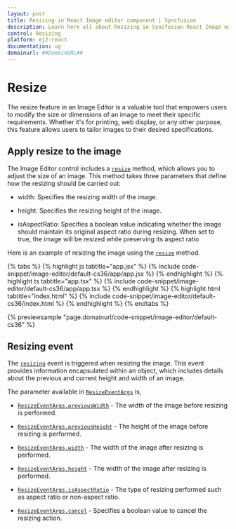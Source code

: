 ```yaml
---
layout: post
title: Resizing in React Image editor component | Syncfusion
description: Learn here all about Resizing in Syncfusion React Image editor component of Syncfusion Essential JS 2 and more.
control: Resizing 
platform: ej2-react
documentation: ug
domainurl: ##DomainURL##
---
```


# Resize

The resize feature in an Image Editor is a valuable tool that empowers users to modify the size or dimensions of an image to meet their specific requirements. Whether it's for printing, web display, or any other purpose, this feature allows users to tailor images to their desired specifications.

## Apply resize to the image 

The Image Editor control includes a [`resize`](https://ej2.syncfusion.com/react/documentation/api/image-editor/#resize) method, which allows you to adjust the size of an image. This method takes three parameters that define how the resizing should be carried out:

* width: Specifies the resizing width of the image.

* height: Specifies the resizing height of the image.

* isAspectRatio: Specifies a boolean value indicating whether the image should maintain its original aspect ratio during resizing. When set to true, the image will be resized while preserving its aspect ratio 

Here is an example of resizing the image using the [`resize`](https://ej2.syncfusion.com/react/documentation/api/image-editor/#resize) method. 

{% tabs %}
{% highlight js tabtitle="app.jsx" %}
{% include code-snippet/image-editor/default-cs36/app/app.jsx %}
{% endhighlight %}
{% highlight ts tabtitle="app.tsx" %}
{% include code-snippet/image-editor/default-cs36/app/app.tsx %}
{% endhighlight %}
{% highlight html tabtitle="index.html" %}
{% include code-snippet/image-editor/default-cs36/index.html %}
{% endhighlight %}
{% endtabs %}
        
{% previewsample "page.domainurl/code-snippet/image-editor/default-cs36" %}

## Resizing event

The [`resizing`](https://ej2.syncfusion.com/react/documentation/api/image-editor/#resizing) event is triggered when resizing the image. This event provides information encapsulated within an object, which includes details about the previous and current height and width of an image.

The parameter available in [`ResizeEventArgs`](https://ej2.syncfusion.com/react/documentation/api/image-editor/resizeEventArgs/) is,

* [`ResizeEventArgs.previousWidth`](https://ej2.syncfusion.com/react/documentation/api/image-editor/resizeEventArgs/#previouswidth) - The width of the image before resizing is performed.

* [`ResizeEventArgs.previousHeight`](https://ej2.syncfusion.com/react/documentation/api/image-editor/resizeEventArgs/#previousheight) - The height of the image before resizing is performed.

* [`ResizeEventArgs.width`](https://ej2.syncfusion.com/react/documentation/api/image-editor/resizeEventArgs/#width) - The width of the image after resizing is performed.

* [`ResizeEventArgs.height`](https://ej2.syncfusion.com/react/documentation/api/image-editor/resizeEventArgs/#height) - The width of the image after resizing is performed.

* [`ResizeEventArgs.isAspectRatio`](https://ej2.syncfusion.com/react/documentation/api/image-editor/resizeEventArgs/#isaspectratio) - The type of resizing performed such as aspect ratio or non-aspect ratio.

* [`ResizeEventArgs.cancel`](https://ej2.syncfusion.com/react/documentation/api/image-editor/resizeEventArgs/#cancel) - Specifies a boolean value to cancel the resizing action.